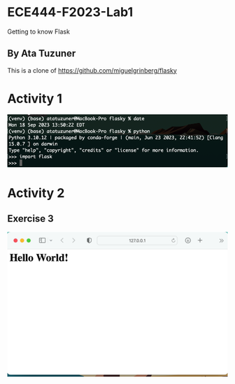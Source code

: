 # ECE444-F2023-Lab1

Getting to know Flask

## By Ata Tuzuner

This is a clone of https://github.com/miguelgrinberg/flasky

# Activity 1

![Alt text](./assets/A1.png)

# Activity 2

## Exercise 3

![Alt text](./assets/A2-Ex3.png)
